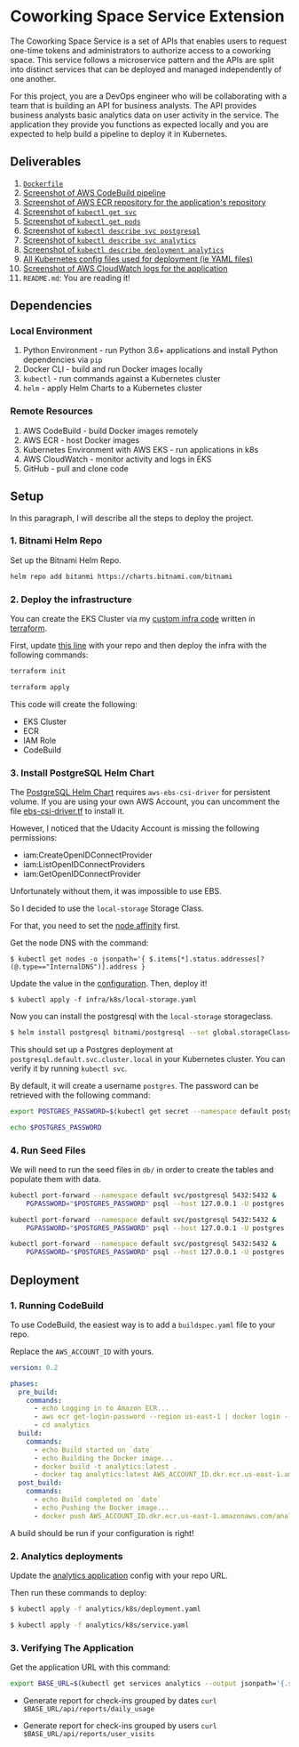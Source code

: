 # Coworking Space Service Extension

The Coworking Space Service is a set of APIs that enables users to request one-time tokens and administrators to authorize access to a coworking space. This service follows a microservice pattern and the APIs are split into distinct services that can be deployed and managed independently of one another.

For this project, you are a DevOps engineer who will be collaborating with a team that is building an API for business analysts. The API provides business analysts basic analytics data on user activity in the service. The application they provide you functions as expected locally and you are expected to help build a pipeline to deploy it in Kubernetes.

## Deliverables

1. [`Dockerfile`](analytics/Dockerfile)
2. [Screenshot of AWS CodeBuild pipeline](screenshots/codebuild_pipeline.png)
3. [Screenshot of AWS ECR repository for the application's repository](screenshots/aws_ecr.png)
4. [Screenshot of `kubectl get svc`](screenshots/kubectl_svc.png)
5. [Screenshot of `kubectl get pods`](screenshots/kubectl_pods.png)
6. [Screenshot of `kubectl describe svc postgresql`](screenshots/kubectl_describe_svc_db.png)
7. [Screenshot of `kubectl describe svc analytics`](screenshots/kubectl_describe_svc_analytics.png)
8. [Screenshot of `kubectl describe deployment analytics`](screenshots/kubectl_describe_deploy_analytics.png)
9. [All Kubernetes config files used for deployment (ie YAML files)](analytics/k8s)
10. [Screenshot of AWS CloudWatch logs for the application](screenshots/analytics_logs.png)
11. `README.md`: You are reading it!

## Dependencies

### Local Environment

1. Python Environment - run Python 3.6+ applications and install Python dependencies via `pip`
2. Docker CLI - build and run Docker images locally
3. `kubectl` - run commands against a Kubernetes cluster
4. `helm` - apply Helm Charts to a Kubernetes cluster

### Remote Resources

1. AWS CodeBuild - build Docker images remotely
2. AWS ECR - host Docker images
3. Kubernetes Environment with AWS EKS - run applications in k8s
4. AWS CloudWatch - monitor activity and logs in EKS
5. GitHub - pull and clone code

## Setup

In this paragraph, I will describe all the steps to deploy the project.

### 1. Bitnami Helm Repo

Set up the Bitnami Helm Repo.

```bash
helm repo add bitanmi https://charts.bitnami.com/bitnami
```

### 2. Deploy the infrastructure

You can create the EKS Cluster via my [custom infra code](infra/terraform) written in [terraform](https://developer.hashicorp.com/terraform/downloads).

First, update [this line](https://github.com/abdelino17/coworking-space/blob/92f792bf94c311e8ba7907299a7c0f3aaf78a0ea/infra/terraform/main.tf#L297) with your repo and then deploy the infra with the following commands:

```bash
terraform init

terraform apply
```

This code will create the following:

- EKS Cluster
- ECR
- IAM Role
- CodeBuild

### 3. Install PostgreSQL Helm Chart

The [PostgreSQL Helm Chart](https://artifacthub.io/packages/helm/bitnami/postgresql) requires `aws-ebs-csi-driver` for persistent volume. If you are using your own AWS Account, you can uncomment the file [ebs-csi-driver.tf](infra/terraform/csi-driver.tf) to install it.

However, I noticed that the Udacity Account is missing the following permissions:

- iam:CreateOpenIDConnectProvider
- iam:ListOpenIDConnectProviders
- iam:GetOpenIDConnectProvider

Unfortunately without them, it was impossible to use EBS.

So I decided to use the `local-storage` Storage Class.

For that, you need to set the [node affinity](https://kubernetes.io/docs/concepts/scheduling-eviction/assign-pod-node/) first.

Get the node DNS with the command:

`$ kubectl get nodes -o jsonpath='{ $.items[*].status.addresses[?(@.type=="InternalDNS")].address }`

Update the value in the [configuration](https://github.com/abdelino17/coworking-space/blob/92f792bf94c311e8ba7907299a7c0f3aaf78a0ea/infra/k8s/local-storage.yaml#L29). Then, deploy it!

`$ kubectl apply -f infra/k8s/local-storage.yaml`

Now you can install the postgresql with the `local-storage` storageclass.

```bash
$ helm install postgresql bitnami/postgresql --set global.storageClass=local-storage
```

This should set up a Postgres deployment at `postgresql.default.svc.cluster.local` in your Kubernetes cluster. You can verify it by running `kubectl svc`.

By default, it will create a username `postgres`. The password can be retrieved with the following command:

```bash
export POSTGRES_PASSWORD=$(kubectl get secret --namespace default postgresql -o jsonpath="{.data.postgres-password}" | base64 -d)

echo $POSTGRES_PASSWORD
```

### 4. Run Seed Files

We will need to run the seed files in `db/` in order to create the tables and populate them with data.

```bash
kubectl port-forward --namespace default svc/postgresql 5432:5432 &
    PGPASSWORD="$POSTGRES_PASSWORD" psql --host 127.0.0.1 -U postgres -d postgres -p 5432 < 1_create_tables.sql

kubectl port-forward --namespace default svc/postgresql 5432:5432 &
    PGPASSWORD="$POSTGRES_PASSWORD" psql --host 127.0.0.1 -U postgres -d postgres -p 5432 < 2_seed_users.sql

kubectl port-forward --namespace default svc/postgresql 5432:5432 &
    PGPASSWORD="$POSTGRES_PASSWORD" psql --host 127.0.0.1 -U postgres -d postgres -p 5432 < 3_seed_tokens.sql
```

## Deployment

### 1. Running CodeBuild

To use CodeBuild, the easiest way is to add a `buildspec.yaml` file to your repo.

Replace the `AWS_ACCOUNT_ID` with yours.

```yaml
version: 0.2

phases:
  pre_build:
    commands:
      - echo Logging in to Amazon ECR...
      - aws ecr get-login-password --region us-east-1 | docker login --username AWS --password-stdin AWS_ACCOUNT_ID.dkr.ecr.us-east-1.amazonaws.com
      - cd analytics
  build:
    commands:
      - echo Build started on `date`
      - echo Building the Docker image...
      - docker build -t analytics:latest .
      - docker tag analytics:latest AWS_ACCOUNT_ID.dkr.ecr.us-east-1.amazonaws.com/analytics:latest
  post_build:
    commands:
      - echo Build completed on `date`
      - echo Pushing the Docker image...
      - docker push AWS_ACCOUNT_ID.dkr.ecr.us-east-1.amazonaws.com/analytics:latest
```

A build should be run if your configuration is right!

### 2. Analytics deployments

Update the [analytics application](analytics/k8s/deployment.yaml) config with your repo URL.

Then run these commands to deploy:

```bash
$ kubectl apply -f analytics/k8s/deployment.yaml

$ kubectl apply -f analytics/k8s/service.yaml
```

### 3. Verifying The Application

Get the application URL with this command:

```bash
export BASE_URL=$(kubectl get services analytics --output jsonpath='{.status.loadBalancer.ingress[0].hostname})'
```

- Generate report for check-ins grouped by dates
  `curl $BASE_URL/api/reports/daily_usage`

- Generate report for check-ins grouped by users
  `curl $BASE_URL/api/reports/user_visits`
